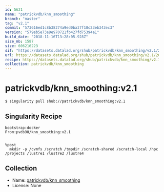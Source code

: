 ```yaml
---
id: 5621
name: "patrickvdb/knn_smoothing"
branch: "master"
tag: "v2.1"
commit: "573616ed1c8b38274a9ed0ba37f10c23eb343ec3"
version: "579eb5e73e9e970721fb427fd75394a1"
build_date: "2018-11-16T13:28:05.928Z"
size_mb: 1587
size: 606216223
sif: "https://datasets.datalad.org/shub/patrickvdb/knn_smoothing/v2.1/2018-11-16-573616ed-579eb5e7/579eb5e73e9e970721fb427fd75394a1.simg"
url: https://datasets.datalad.org/shub/patrickvdb/knn_smoothing/v2.1/2018-11-16-573616ed-579eb5e7/
recipe: https://datasets.datalad.org/shub/patrickvdb/knn_smoothing/v2.1/2018-11-16-573616ed-579eb5e7/Singularity
collection: patrickvdb/knn_smoothing
---
```


# patrickvdb/knn_smoothing:v2.1

```bash
$ singularity pull shub://patrickvdb/knn_smoothing:v2.1
```

## Singularity Recipe

```singularity
bootstrap:docker
From:pvdb90/knn_smoothing:v2.1


%post
  mkdir -p /cvmfs /scratch /tmpdir /scratch-shared /scratch-local /hpc /projects /lustre1 /lustre2 /lustre4
```

## Collection

 - Name: [patrickvdb/knn_smoothing](https://github.com/patrickvdb/knn_smoothing)
 - License: None

